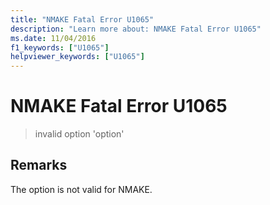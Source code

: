 ```yaml
---
title: "NMAKE Fatal Error U1065"
description: "Learn more about: NMAKE Fatal Error U1065"
ms.date: 11/04/2016
f1_keywords: ["U1065"]
helpviewer_keywords: ["U1065"]
---
```

# NMAKE Fatal Error U1065

> invalid option 'option'

## Remarks

The option is not valid for NMAKE.
